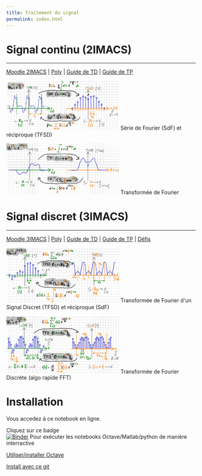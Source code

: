 ```yaml
---
title: Traitement du signal
permalink: index.html
---
```



# Signal continu (2IMACS)
---


[Moodle 2IMACS](https://moodle.insa-toulouse.fr/course/view.php?id=708) | [Poly](https://moodle.insa-toulouse.fr/mod/resource/view.php?id=24741) | [Guide de TD](guide_td) | [Guide de TP](guide_tp)


<img src="sdf.png"  width="300"/> Série de Fourier (SdF) et réciproque (TFSD)

<img src="tf.png"  width="300"/> Transformée de Fourier


# Signal discret (3IMACS)
---

[Moodle 3IMACS](https://moodle.insa-toulouse.fr/course/view.php?id=997) | [Poly](poly_discret.pdf) | [Guide de TD](https://github.com/balaise31/Signal/tree/master/discret/td) | [Guide de TP](https://github.com/balaise31/Signal/tree/master/discret/tp) | [Défis](https://github.com/balaise31/Signal/tree/master/discret/defis)


<img src="tfsd.png"  width="300"/> Transformée de Fourier d'un Signal Discret (TFSD) et réciproque (SdF)

<img src="tfd.png"  width="300"/> Transformée de Fourier Discrète (algo rapide FFT)


# Installation

Vous accedez à ce notebook en ligne. 

Cliquez sur ce badge  
[![Binder](https://mybinder.org/badge_logo.svg)](https://mybinder.org/v2/gh/balaise31/Signal/HEAD)
Pour exécuter les notebooks Octave/Matlab/python de manière interractive 

[Utiliser/installer Octave](continu/tds/intro_octave.ipynb)

[Install avec ce git](installation/README.md)
